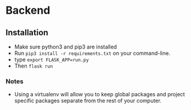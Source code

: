 # Backend

## Installation
  - Make sure python3 and pip3 are installed
  - Run `pip3 install -r requirements.txt` on your command-line.
  - type `export FLASK_APP=run.py`
  - Then `flask run`

### Notes
  - Using a virtualenv will allow you to keep global packages and project specific packages separate from the rest of your computer.
